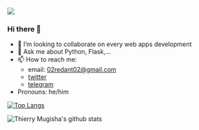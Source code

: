 <br>
<img src="https://github.com/r-e-d-ant/red-Ant-02/blob/main/1500x500.jpeg"/>
<br>


### Hi there 👋

<!--- 🔭 I’m currently working on Flask/-->
<!-- - 🌱 I’m currently learning Django -->
<!-- - 🤔 I’m looking for help with JavaScript -->
- 👯 I’m looking to collaborate on every web apps development
- 💬 Ask me about Python, Flask,...
- 📫 How to reach me:
  * email: 02redant02@gmail.com
  * <a href="https://twitter.com/r_e_d_ant">twitter</a>
  * <a href="https://t.me/r_e_d_ant">telegram</a>
- Pronouns: he/him
<!-- - ⚡ Fun fact: ... -->
[![Top Langs](https://github-readme-stats.vercel.app/api/top-langs/?username=r-e-d-ant)](https://github.com/r-e-d-ant/github-readme-stats)

![Thierry Mugisha's github stats](https://github-readme-stats.vercel.app/api?username=r-e-d-ant)
